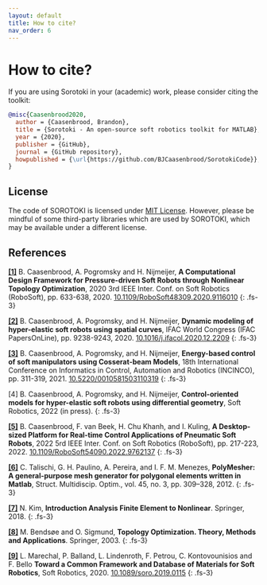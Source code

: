 ```yaml
---
layout: default
title: How to cite?
nav_order: 6
---
```


# How to cite?
If you are using Sorotoki in your (academic) work, please consider citing the toolkit:
```bibtex
@misc{Caasenbrood2020,
  author = {Caasenbrood, Brandon},
  title = {Sorotoki - An open-source soft robotics toolkit for MATLAB},
  year = {2020},
  publisher = {GitHub},
  journal = {GitHub repository},
  howpublished = {\url{https://github.com/BJCaasenbrood/SorotokiCode}},
}
```
## License
The code of SOROTOKI is licensed under [MIT License](https://github.com/BJCaasenbrood/SorotokiCode/blob/master/LICENSE.md). However, please be mindful of some third-party libraries which are used by SOROTOKI, which may be available under a different license.

## References
[**[1]**](https://ieeexplore.ieee.org/abstract/document/9116010/metrics#metrics) B. Caasenbrood, A. Pogromsky and H. Nijmeijer, **A Computational Design Framework for Pressure-driven Soft Robots through Nonlinear Topology Optimization**, 2020 3rd IEEE Inter. Conf. on Soft Robotics (RoboSoft), pp. 633-638, 2020. [ 10.1109/RoboSoft48309.2020.9116010](https://doi.org/10.1109/RoboSoft48309.2020.9116010)
{: .fs-3}

[**[2]**](https://doi.org/10.1016/j.ifacol.2020.12.2209) B. Caasenbrood, A. Pogromsky, and H. Nijmeijer, **Dynamic modeling of hyper-elastic soft robots using spatial curves**, IFAC World Congress (IFAC PapersOnLine), pp. 9238-9243, 2020. [10.1016/j.ifacol.2020.12.2209](https://doi.org/10.1016/j.ifacol.2020.12.2209)
{: .fs-3}

[**[3]**](http://dx.doi.org/10.5220/0010581503110319)  B. Caasenbrood, A. Pogromsky, and H. Nijmeijer, **Energy-based control of soft manipulators using Cosserat-beam Models**, 18th International Conference on Informatics in Control, Automation and Robotics (INCINCO), pp. 311-319, 2021. [10.5220/0010581503110319](http://dx.doi.org/10.5220/0010581503110319)
{: .fs-3}

[4] B. Caasenbrood, A. Pogromsky, and H. Nijmeijer, **Control-oriented models for hyper-elastic soft robots using differential geometry**, Soft Robotics, 2022 (in press).
{: .fs-3}

[**[5]**](http://dx.doi.org/10.1109/RoboSoft54090.2022.9762137) B. Caasenbrood, F. van Beek, H. Chu Khanh, and I. Kuling, **A Desktop-sized Platform for Real-time Control Applications of Pneumatic Soft Robots**, 2022 5rd IEEE Inter. Conf. on Soft Robotics (RoboSoft), pp. 217-223, 2022. [10.1109/RoboSoft54090.2022.9762137](http://dx.doi.org/10.1109/RoboSoft54090.2022.9762137)
{: .fs-3}

[**[6]**](https://link.springer.com/article/10.1007/s00158-011-0706-z) C. Talischi, G. H. Paulino, A. Pereira, and I. F. M. Menezes, **PolyMesher: A general-purpose mesh generator for polygonal elements written in Matlab**, Struct. Multidiscip. Optim., vol. 45, no. 3, pp. 309–328, 2012.
{: .fs-3}

[**[7]**](https://www.springer.com/gp/book/9781441917454) N. Kim, **Introduction Analysis Finite Element to Nonlinear**. Springer, 2018.
{: .fs-3}

[**[8]**](https://www.springer.com/gp/book/9783540429920) M. Bendsøe and O. Sigmund, **Topology Optimization. Theory, Methods and Applications**. Springer, 2003.
{: .fs-3}

[**[9]**](https://doi.org/10.1089/soro.2019.0115) L. Marechal, P. Balland, L. Lindenroth, F. Petrou, C. Kontovounisios and F. Bello **Toward a Common Framework and Database of Materials for Soft Robotics**, Soft Robotics, 2020. [10.1089/soro.2019.0115](https://doi.org/10.1089/soro.2019.0115)
{: .fs-3}
